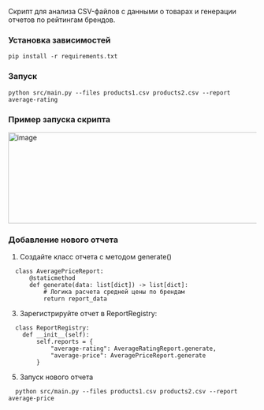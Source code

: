 Скрипт для анализа CSV-файлов с данными о товарах и генерации отчетов по рейтингам брендов.

### Установка зависимостей
```
pip install -r requirements.txt
```

### Запуск
```
python src/main.py --files products1.csv products2.csv --report average-rating
```

### Пример запуска скрипта
<img width="1521" height="185" alt="image" src="https://github.com/user-attachments/assets/84a3a18d-af09-4f1f-96d0-e71478b267ed" />

### Добавление нового отчета
1) Создайте класс отчета с методом generate()
```
  class AveragePriceReport:
      @staticmethod
      def generate(data: list[dict]) -> list[dict]:
          # Логика расчета средней цены по брендам
          return report_data
```

3) Зарегистрируйте отчет в ReportRegistry:
```
  class ReportRegistry:
    def __init__(self):
        self.reports = {
            "average-rating": AverageRatingReport.generate,
            "average-price": AveragePriceReport.generate 
        }
```

5) Запуск нового отчета
```
  python src/main.py --files products1.csv products2.csv --report average-price
```

